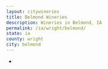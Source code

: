 ```yaml
---
layout: citywineries
title: Belmond Wineries
description: Wineries in Belmond, IA
permalink: /ia/wright/belmond/
state: ia
county: wright
city: belmond
---
```

-
